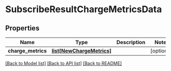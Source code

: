 # SubscribeResultChargeMetricsData


## Properties
Name | Type | Description | Notes
------------ | ------------- | ------------- | -------------
**charge_metrics** | [**list[NewChargeMetrics]**](NewChargeMetrics.md) |  | [optional] 

[[Back to Model list]](../README.md#documentation-for-models) [[Back to API list]](../README.md#documentation-for-api-endpoints) [[Back to README]](../README.md)



